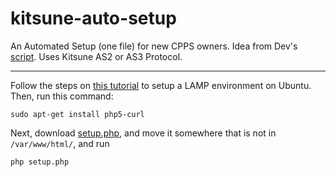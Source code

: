 # kitsune-auto-setup
An Automated Setup (one file) for new CPPS owners. Idea from Dev's [script](https://aureus.pw/topic/1172-kitsune-auto-setup-script-as2/). Uses Kitsune AS2 or AS3 Protocol.


----------
Follow the steps on [this tutorial](https://www.digitalocean.com/community/tutorials/how-to-install-linux-apache-mysql-php-lamp-stack-on-ubuntu-14-04) to setup a LAMP environment on Ubuntu. Then, run this command:

    sudo apt-get install php5-curl
    
Next, download [setup.php](https://github.com/AmusingThrone/kitsune-auto-setup/releases/download/v0.3-Stable/setup.php), and move it somewhere that is not in `/var/www/html/`, and run

    php setup.php
  
